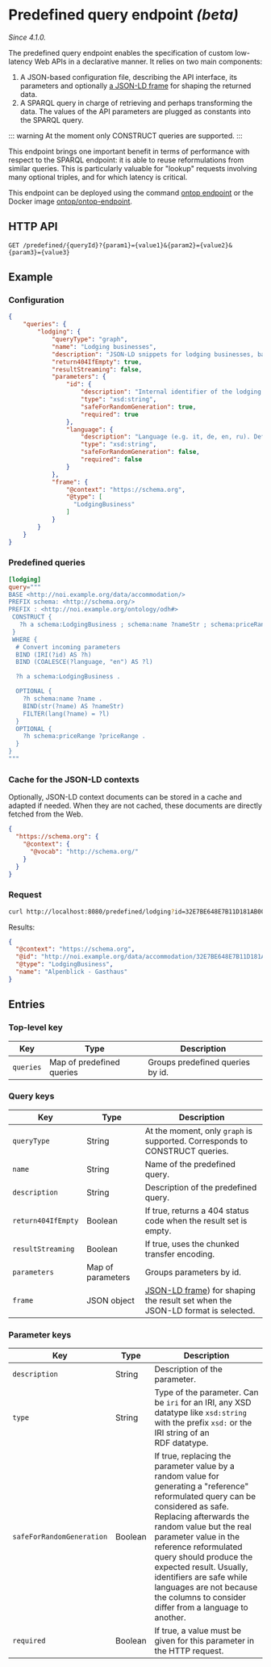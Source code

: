 # Predefined query endpoint *(beta)*
*Since 4.1.0.*

The predefined query endpoint enables the specification of custom low-latency Web APIs in a declarative manner.
It relies on two main components:
 1. A JSON-based configuration file, describing the API interface, its parameters and optionally [a JSON-LD frame](https://w3c.github.io/json-ld-framing/) for shaping the returned data.
 2. A SPARQL query in charge of retrieving and perhaps transforming the data. The values of the API parameters are plugged as constants into the SPARQL query.

 ::: warning
At the moment only CONSTRUCT queries are supported.
:::

This endpoint brings one important benefit in terms of performance with respect to the SPARQL endpoint: it is able to reuse reformulations from similar queries. This is particularly valuable for "lookup" requests involving many optional triples, and for which latency is critical.

This endpoint can be deployed using the command [ontop endpoint](localhost:8080/guide/cli#ontop-endpoint) or the Docker image [ontop/ontop-endpoint](https://hub.docker.com/r/ontop/ontop-endpoint).

## HTTP API

```http
GET /predefined/{queryId}?{param1}={value1}&{param2}={value2}&{param3}={value3}
```


## Example

### Configuration
```json
{
    "queries": {
        "lodging": {
            "queryType": "graph",
            "name": "Lodging businesses",
            "description": "JSON-LD snippets for lodging businesses, based on schema.org.",
            "return404IfEmpty": true,
            "resultStreaming": false,
            "parameters": {
                "id": {
                    "description": "Internal identifier of the lodging business",
                    "type": "xsd:string",
                    "safeForRandomGeneration": true,
                    "required": true
                },
                "language": {
                    "description": "Language (e.g. it, de, en, ru). Default: en",
                    "type": "xsd:string",
                    "safeForRandomGeneration": false,
                    "required": false
                }
            },
            "frame": {
                "@context": "https://schema.org",
                "@type": [
                  "LodgingBusiness"
                ]
            }
        }
    }
}
```

### Predefined queries

```toml
[lodging]
query="""
BASE <http://noi.example.org/data/accommodation/>
PREFIX schema: <http://schema.org/>
PREFIX : <http://noi.example.org/ontology/odh#>
 CONSTRUCT {
   ?h a schema:LodgingBusiness ; schema:name ?nameStr ; schema:priceRange ?priceRange .
 }
 WHERE {
  # Convert incoming parameters
  BIND (IRI(?id) AS ?h)
  BIND (COALESCE(?language, "en") AS ?l)

  ?h a schema:LodgingBusiness .

  OPTIONAL { 
    ?h schema:name ?name .
    BIND(str(?name) AS ?nameStr)
    FILTER(lang(?name) = ?l)
  }
  OPTIONAL {
    ?h schema:priceRange ?priceRange .
  }
}
"""
```

### Cache for the JSON-LD contexts

Optionally, JSON-LD context documents can be stored in a cache and adapted if needed.
When they are not cached, these documents are directly fetched from the Web.

```json
{
  "https://schema.org": {
    "@context": {
      "@vocab": "http://schema.org/"
    }
  }
}
```

### Request

```sh
curl http://localhost:8080/predefined/lodging?id=32E7BE648E7B11D181AB006097B896BA&language=de
```
Results: 
```json
{
  "@context": "https://schema.org",
  "@id": "http://noi.example.org/data/accommodation/32E7BE648E7B11D181AB006097B896BA",
  "@type": "LodgingBusiness",
  "name": "Alpenblick - Gasthaus"
}
```

## Entries

### Top-level key
| Key                | Type      | Description                                     |
| ------------------ | --------- | ---------------------------------------------   |
| `queries`          | Map of predefined queries | Groups predefined queries by id. |

### Query keys

| Key                | Type      | Description                                     |
| ------------------ | --------- | ---------------------------------------------   |
| `queryType`        | String    | At the moment, only `graph` is supported. Corresponds to CONSTRUCT queries. |
| `name`             | String    | Name of the predefined query. |
| `description`      | String    | Description of the predefined query. |
| `return404IfEmpty` | Boolean   | If true, returns a 404 status code when the result set is empty. |
| `resultStreaming`  | Boolean   | If true, uses the chunked transfer encoding. |
| `parameters`       | Map of parameters | Groups parameters by id. |
| `frame`            | JSON object | [JSON-LD frame](https://w3c.github.io/json-ld-framing/)) for shaping the result set when the JSON-LD format is selected. |


### Parameter keys

| Key                | Type      | Description                                     |
| ------------------ | --------- | ---------------------------------------------   |
| `description`      | String    | Description of the parameter.                   |
| `type`             | String    | Type of the parameter. Can be `iri` for an IRI, any XSD datatype like `xsd:string` with the prefix `xsd:` or the IRI string of an RDF datatype. |
| `safeForRandomGeneration` | Boolean | If true, replacing the parameter value by a random value for generating a "reference" reformulated query can be considered as safe. Replacing afterwards the random value but the real parameter value in the reference reformulated query should produce the expected result. Usually, identifiers are safe while languages are not because the columns to consider differ from a language to another.  |
| `required`         | Boolean | If true, a value must be given for this parameter in the HTTP request. |